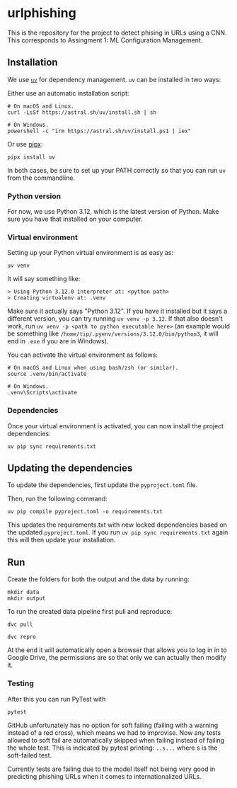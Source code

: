 # urlphishing

This is the repository for the project to detect phising in URLs using a CNN. This corresponds to Assingment 1: ML Configuration Management.

## Installation

We use [`uv`](https://github.com/astral-sh/uv) for dependency management. `uv` can be installed in two ways:

Either use an automatic installation script:
```
# On macOS and Linux.
curl -LsSf https://astral.sh/uv/install.sh | sh

# On Windows.
powershell -c "irm https://astral.sh/uv/install.ps1 | iex"
```

Or use [pipx](https://github.com/pypa/pipx):

```
pipx install uv
```

In both cases, be sure to set up your PATH correctly so that you can run `uv` from the commandline.

### Python version

For now, we use Python 3.12, which is the latest version of Python. Make sure you have that installed on your computer.

### Virtual environment

Setting up your Python virtual environment is as easy as:

```
uv venv
```

It will say something like:
```
> Using Python 3.12.0 interpreter at: <python path>
> Creating virtualenv at: .venv
```

Make sure it actually says "Python 3.12". If you have it installed but it says a different version, you can try running `uv venv -p 3.12`. If that also doesn't work, run `uv venv -p <path to python executable here>` (an example would be something like `/home/tip/.pyenv/versions/3.12.0/bin/python3`, it will end in `.exe` if you are in Windows).

You can activate the virtual environment as follows:

```
# On macOS and Linux when using bash/zsh (or similar).
source .venv/bin/activate

# On Windows.
.venv\Scripts\activate
```

### Dependencies

Once your virtual environment is activated, you can now install the project dependencies:

```
uv pip sync requirements.txt
```

## Updating the dependencies

To update the dependencies, first update the `pyproject.toml` file.

Then, run the following command:

```
uv pip compile pyproject.toml -o requirements.txt
```

This updates the requirements.txt with new locked dependencies based on the updated `pyproject.toml`. If you run `uv pip sync requirements.txt` again this will then update your installation.

## Run
Create the folders for both the output and the data by running:
```
mkdir data
mkdir output
```

To run the created data pipeline first pull and reproduce:

```
dvc pull

dvc repro
```

At the end it will automatically open a browser that allows you to log in in to Google Drive, the permissions are so that only we can actually then modify it. 

### Testing

After this you can run PyTest with

```
pytest

```

GitHub unfortunately has no option for soft failing (failing with a warning instead of a red cross), which means we had to improvise. Now any tests allowed to soft fail are automatically skipped when failing instead of failing the whole test. This is indicated by pytest printing: `..s...` where s is the soft-failed test.

Currently tests are failing due to the model itself not being very good in predicting phishing URLs when it comes to internationalized URLs.
